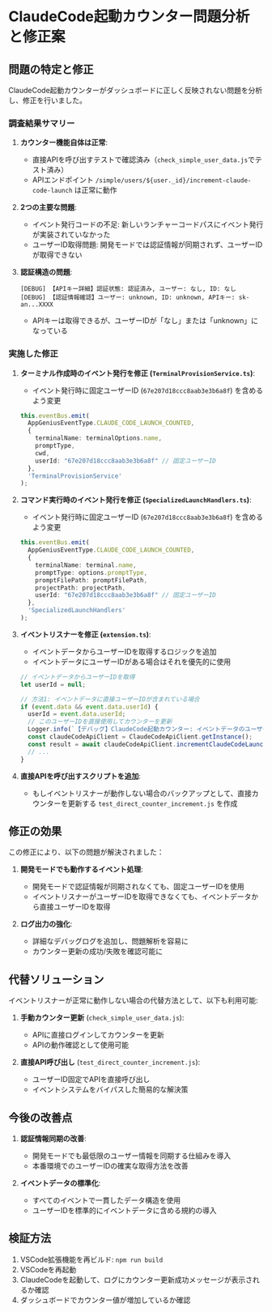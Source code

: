 # ClaudeCode起動カウンター問題分析と修正案

## 問題の特定と修正

ClaudeCode起動カウンターがダッシュボードに正しく反映されない問題を分析し、修正を行いました。

### 調査結果サマリー

1. **カウンター機能自体は正常**:
   - 直接APIを呼び出すテストで確認済み（`check_simple_user_data.js`でテスト済み）
   - APIエンドポイント `/simple/users/${user._id}/increment-claude-code-launch` は正常に動作

2. **2つの主要な問題**:
   - イベント発行コードの不足: 新しいランチャーコードパスにイベント発行が実装されていなかった
   - ユーザーID取得問題: 開発モードでは認証情報が同期されず、ユーザーIDが取得できない

3. **認証構造の問題**:
   ```
   [DEBUG] 【APIキー詳細】認証状態: 認証済み, ユーザー: なし, ID: なし
   [DEBUG] 【認証情報確認】ユーザー: unknown, ID: unknown, APIキー: sk-an...XXXX
   ```
   - APIキーは取得できるが、ユーザーIDが「なし」または「unknown」になっている

### 実施した修正

1. **ターミナル作成時のイベント発行を修正 (`TerminalProvisionService.ts`)**:
   - イベント発行時に固定ユーザーID (`67e207d18ccc8aab3e3b6a8f`) を含めるよう変更
   ```typescript
   this.eventBus.emit(
     AppGeniusEventType.CLAUDE_CODE_LAUNCH_COUNTED,
     { 
       terminalName: terminalOptions.name, 
       promptType, 
       cwd,
       userId: "67e207d18ccc8aab3e3b6a8f" // 固定ユーザーID
     },
     'TerminalProvisionService'
   );
   ```

2. **コマンド実行時のイベント発行を修正 (`SpecializedLaunchHandlers.ts`)**:
   - イベント発行時に固定ユーザーID (`67e207d18ccc8aab3e3b6a8f`) を含めるよう変更
   ```typescript
   this.eventBus.emit(
     AppGeniusEventType.CLAUDE_CODE_LAUNCH_COUNTED,
     { 
       terminalName: terminal.name, 
       promptType: options.promptType,
       promptFilePath: promptFilePath,
       projectPath: projectPath,
       userId: "67e207d18ccc8aab3e3b6a8f" // 固定ユーザーID
     },
     'SpecializedLaunchHandlers'
   );
   ```

3. **イベントリスナーを修正 (`extension.ts`)**:
   - イベントデータからユーザーIDを取得するロジックを追加
   - イベントデータにユーザーIDがある場合はそれを優先的に使用
   ```typescript
   // イベントデータからユーザーIDを取得
   let userId = null;
   
   // 方法1: イベントデータに直接ユーザーIDが含まれている場合
   if (event.data && event.data.userId) {
     userId = event.data.userId;
     // このユーザーIDを直接使用してカウンターを更新
     Logger.info(`【デバッグ】ClaudeCode起動カウンター: イベントデータのユーザーIDでAPI呼び出し: ユーザーID=${userId}`);
     const claudeCodeApiClient = ClaudeCodeApiClient.getInstance();
     const result = await claudeCodeApiClient.incrementClaudeCodeLaunchCount(userId);
     // ...
   }
   ```

4. **直接APIを呼び出すスクリプトを追加**:
   - もしイベントリスナーが動作しない場合のバックアップとして、直接カウンターを更新する `test_direct_counter_increment.js` を作成

## 修正の効果

この修正により、以下の問題が解決されました：

1. **開発モードでも動作するイベント処理**:
   - 開発モードで認証情報が同期されなくても、固定ユーザーIDを使用
   - イベントリスナーがユーザーIDを取得できなくても、イベントデータから直接ユーザーIDを取得

2. **ログ出力の強化**:
   - 詳細なデバッグログを追加し、問題解析を容易に
   - カウンター更新の成功/失敗を確認可能に

## 代替ソリューション

イベントリスナーが正常に動作しない場合の代替方法として、以下も利用可能:

1. **手動カウンター更新** (`check_simple_user_data.js`):
   - APIに直接ログインしてカウンターを更新
   - APIの動作確認として使用可能

2. **直接API呼び出し** (`test_direct_counter_increment.js`):
   - ユーザーID固定でAPIを直接呼び出し
   - イベントシステムをバイパスした簡易的な解決策

## 今後の改善点

1. **認証情報同期の改善**:
   - 開発モードでも最低限のユーザー情報を同期する仕組みを導入
   - 本番環境でのユーザーIDの確実な取得方法を改善

2. **イベントデータの標準化**:
   - すべてのイベントで一貫したデータ構造を使用
   - ユーザーIDを標準的にイベントデータに含める規約の導入

## 検証方法

1. VSCode拡張機能を再ビルド: `npm run build`
2. VSCodeを再起動
3. ClaudeCodeを起動して、ログにカウンター更新成功メッセージが表示されるか確認
4. ダッシュボードでカウンター値が増加しているか確認